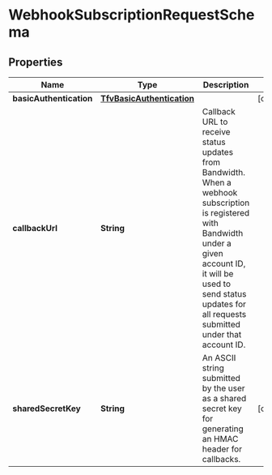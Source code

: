 

# WebhookSubscriptionRequestSchema


## Properties

| Name | Type | Description | Notes |
|------------ | ------------- | ------------- | -------------|
|**basicAuthentication** | [**TfvBasicAuthentication**](TfvBasicAuthentication.md) |  |  [optional] |
|**callbackUrl** | **String** | Callback URL to receive status updates from Bandwidth. When a webhook subscription is registered with Bandwidth under a given account ID, it will be used to send status updates for all requests submitted under that account ID. |  |
|**sharedSecretKey** | **String** | An ASCII string submitted by the user as a shared secret key for generating an HMAC header for callbacks. |  [optional] |



